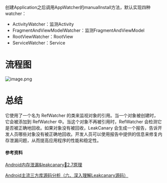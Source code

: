 创建Application之后调用AppWatcher的manualInstall方法，默认实现四种watcher：
- ActivityWatcher：监测Activity
- FragmentAndViewModelWatcher：监测FragmentAndViewModel
- RootViewWatcher：RootView
- ServiceWatcher：Service


# 流程图

![image.png](https://zjmantou-drawingbed.oss-cn-hangzhou.aliyuncs.com/picture/202311071718807.png)


# 总结
它使用了一个名为 RefWatcher 的类来监视对象的引用。当一个对象被创建时，它会被添加到 RefWatcher 中。当这个对象不再被引用时，RefWatcher 会检测它是否被正确地回收。如果对象没有被回收，LeakCanary 会生成一个报告，告诉开发人员哪些对象没有被正确地回收。开发人员可以使用报告中提供的信息来修复内存泄漏问题，从而提高应用程序的性能和稳定性。

#### 参考资料
[Android内存泄漏&leakcanary🐤2.7原理](https://juejin.cn/post/7028491809185595399)

[Android主流三方库源码分析（六、深入理解Leakcanary源码）](https://juejin.cn/post/6844904070977749005)


